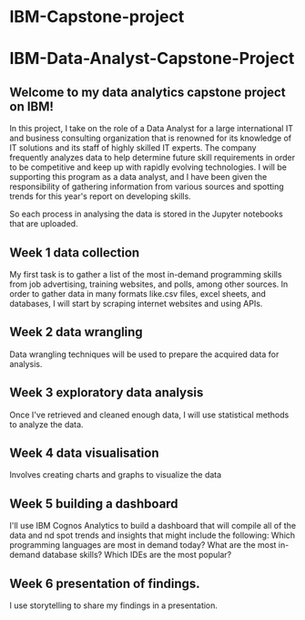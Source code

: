 # IBM-Capstone-project
# IBM-Data-Analyst-Capstone-Project
## Welcome to my data analytics capstone project on IBM!

In this project, I take on the role of a Data Analyst for a large international IT and business consulting organization that is renowned for its knowledge of IT solutions and its staff of highly skilled IT experts. The company frequently analyzes data to help determine future skill requirements in order to be competitive and keep up with rapidly evolving technologies. I will be supporting this program as a data analyst, and I have been given the responsibility of gathering information from various sources and spotting trends for this year's report on developing skills.

So each process in analysing the data is stored in the Jupyter notebooks that are uploaded.
## Week 1 data collection
My first task is to gather a list of the most in-demand programming skills from job advertising, training websites, and polls, among other sources. In order to gather data in many formats like.csv files, excel sheets, and databases, I will start by scraping internet websites and using APIs.

## Week 2 data wrangling
Data wrangling techniques will be used to prepare the acquired data for analysis.

## Week 3 exploratory data analysis
Once I've retrieved and cleaned enough data, I will use statistical methods to analyze the data.

## Week 4 data visualisation
Involves creating charts and graphs to visualize the data

## Week 5 building a dashboard
I'll use IBM Cognos Analytics to build a dashboard that will compile all of the data and nd spot trends and insights that might include the following: Which programming languages are most in demand today? What are the most in-demand database skills? Which IDEs are the most popular?

## Week 6 presentation of findings.
I use storytelling to share my findings in a presentation.

